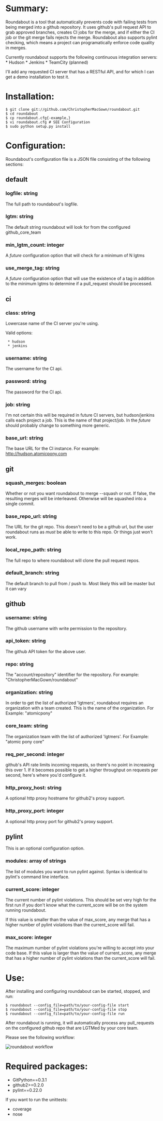 Summary:
==================

Roundabout is a tool that automatically prevents code with failing tests from
being merged into a github repository. It uses github's pull request API to grab
approved branches, creates CI jobs for the merge, and if either the CI job or
the git merge fails rejects the merge. Roundabout also supports pylint checking,
which means a project can programatically enforce code quality in merges.

Currently roundabout supports the following continuous integration servers:
    * Hudson
    * Jenkins
    * TeamCity (planned)

I'll add any requested CI server that has a RESTful API, and for which I can get
a demo installation to test it.


Installation:
==================

    $ git clone git://github.com/ChristopherMacGown/roundabout.git
    $ cd roundabout
    $ cp roundabout.cfg{-example,}
    $ vi roundabout.cfg # SEE Configuration
    $ sudo python setup.py install


Configuration:
==================
Roundabout's configuration file is a JSON file consisting of the following
sections:

## default
### logfile: string
  The full path to roundabout's logfile.
### lgtm: string
  The default string roundabout will look for from the configured github_core_team
### min_lgtm_count: integer
  A *future* configuration option that will check for a minimum of N lgtms
### use_merge_tag: string
  A *future* configuration option that will use the existence of a tag in addition
  to the minimum lgtms to determine if a pull_request should be processed.

## ci
### class: string
  Lowercase name of the CI server you're using.

  Valid options:

     * hudson
     * jenkins
### username: string
  The username for the CI api.
### password: string
  The password for the CI api.
### job: string
  I'm not certain this will be required in future CI servers, but hudson/jenkins
  calls each project a job. This is the name of that project/job. In the *future*
  should probably change to something more generic.
### base_url: string
  The base URL for the CI instance. For example: http://hudson.atomicpony.com
## git
### squash_merges: boolean
  Whether or not you want roundabout to merge --squash or not. If false, the
  resulting merges will be interleaved. Otherwise will be squashed into a
  single commit.
### base_repo_url: string
  The URL for the git repo. This doesn't need to be a github url, but the
  user roundabout runs as *must* be able to write to this repo. Or things just
  won't work.
### local_repo_path: string
  The full repo to where roundabout will clone the pull request repos.
### default_branch: string
  The default branch to pull from / push to. Most likely this will be master
  but it can vary
## github
### username: string
  The github username with write permission to the repository.
### api_token: string
  The github API token for the above user.
### repo: string
  The "account/repository" identifier for the repository. 
  For example: "ChristopherMacGown/roundabout"
### organization: string
  In order to get the list of authorized 'lgtmers', roundabout requires an
  organization with a team created. This is the name of the organization.
  For Example: "atomicpony"
### core_team: string
  The organization team with the list of authorized 'lgtmers'.
  For Example: "atomic pony core"
### req_per_second: integer
  github's API rate limits incoming requests, so there's no point in increasing
  this over 1. If it becomes possible to get a higher throughput on requests
  per second, here's where you'd configure it.
### http_proxy_host: string
  A optional http proxy hostname for github2's proxy support.
### http_proxy_port: integer
  A optional http proxy port for github2's proxy support.
## pylint
  This is an optional configuration option.
### modules: array of strings
  The list of modules you want to run pylint against. Syntax is identical to
  pylint's command line interface.
### current_score: integer
  The current number of pylint violations. This should be set very high for the
  first run if you don't know what the current_score will be on the system
  running roundabout.

  If this value is smaller than the value of max_score, any merge that has a
  higher number of pylint violations than the current_score will fail.
### max_score: integer
  The maximum number of pylint violations you're willing to accept into your
  code base. If this value is larger than the value of current_score, any
  merge that has a higher number of pylint violations than the current_score
  will fail.

Use:
==================

After installing and configuring roundabout can be started, stopped, and run:

    $ roundabout --config_file=path/to/your-config-file start
    $ roundabout --config_file=path/to/your-config-file stop
    $ roundabout --config_file=path/to/your-config-file run


After roundabout is running, it will automatically process any pull_requests on
the configured github repo that are LGTMed by your core team.


Please see the following workflow:

![roundabout workflow](https://github.com/ChristopherMacGown/roundabout/raw/master/roundabout.png)


Required packages:
==================

* GitPython==0.3.1
* github2>=0.2.0
* pylint==0.22.0

If you want to run the unittests:

* coverage
* nose
